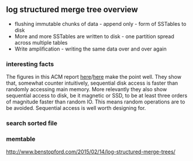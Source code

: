 ## log structured merge tree overview

- flushing immutable chunks of data - append only - form of SSTables to disk
- More and more SSTables are written to disk - one partition spread across multiple tables 
- Write amplification - writing the same data over and over again

### interesting facts

The figures in this ACM report [here](http://queue.acm.org/detail.cfm?id=1563874)/[here](http://deliveryimages.acm.org/10.1145/1570000/1563874/jacobs3.jpg) make the point well. They show that, somewhat counter intuitively, sequential disk access is faster than randomly accessing main memory. More relevantly they also show sequential access to disk, be it magnetic or SSD, to be at least three orders of magnitude faster than random IO. This means random operations are to be avoided. Sequential access is well worth designing for.

### search sorted file

### memtable



<http://www.benstopford.com/2015/02/14/log-structured-merge-trees/>